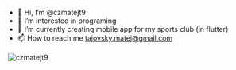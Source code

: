 - 👋 Hi, I’m @czmatejt9
- 👀 I’m interested in programing
- 🌱 I’m currently creating mobile app for my sports club (in flutter)
- 📫 How to reach me tajovsky.matej@gmail.com

<p>&nbsp;<img align="center" src="https://github-readme-stats-one-bice.vercel.app/api?username=czmatejt9&show_icons=true&theme=algolia&role=OWNER,ORGANIZATION_MEMBER,COLLABORATOR" alt="czmatejt9" /></p>
<!---
czmatejt9/czmatejt9 is a ✨ special ✨ repository because its `README.md` (this file) appears on your GitHub profile.
You can click the Preview link to take a look at your changes.
--->
